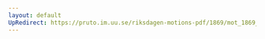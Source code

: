 ```yaml
---
layout: default
UpRedirect: https://pruto.im.uu.se/riksdagen-motions-pdf/1869/mot_1869__ak__283/mot_1869__ak__283-001.pdf
---
```

